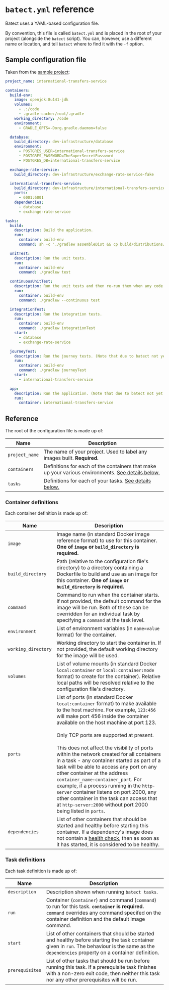 # `batect.yml` reference

Batect uses a YAML-based configuration file. 

By convention, this file is called `batect.yml` and is placed in the root of your project (alongside the `batect` script). 
You can, however, use a different name or location, and tell `batect` where to find it with the `-f` option.

## Sample configuration file

Taken from the [sample project](https://github.com/charleskorn/batect-sample):

```yaml
project_name: international-transfers-service

containers:
  build-env:
    image: openjdk:8u141-jdk
    volumes:
      - .:/code
      - .gradle-cache:/root/.gradle
    working_directory: /code
    environment:
      - GRADLE_OPTS=-Dorg.gradle.daemon=false

  database:
    build_directory: dev-infrastructure/database
    environment:
      - POSTGRES_USER=international-transfers-service
      - POSTGRES_PASSWORD=TheSuperSecretPassword
      - POSTGRES_DB=international-transfers-service

  exchange-rate-service:
    build_directory: dev-infrastructure/exchange-rate-service-fake

  international-transfers-service:
    build_directory: dev-infrastructure/international-transfers-service
    ports:
      - 6001:6001
    dependencies:
      - database
      - exchange-rate-service

tasks:
  build:
    description: Build the application.
    run:
      container: build-env
      command: sh -c './gradlew assembleDist && cp build/distributions/international-transfers-service.zip dev-infrastructure/international-transfers-service/app.zip'

  unitTest:
    description: Run the unit tests.
    run:
      container: build-env
      command: ./gradlew test

  continuousUnitTest:
    description: Run the unit tests and then re-run them when any code changes are detected.
    run:
      container: build-env
      command: ./gradlew --continuous test

  integrationTest:
    description: Run the integration tests.
    run:
      container: build-env
      command: ./gradlew integrationTest
    start:
      - database
      - exchange-rate-service

  journeyTest:
    description: Run the journey tests. (Note that due to batect not yet supporting dependencies between tasks, you must run `batect run build` before running this task.)
    run:
      container: build-env
      command: ./gradlew journeyTest
    start:
      - international-transfers-service

  app:
    description: Run the application. (Note that due to batect not yet supporting dependencies between tasks, you must run `batect run build` before running this task.)
    run:
      container: international-transfers-service
```

## Reference

The root of the configuration file is made up of:

| Name | Description |
|---|---|
| `project_name` | The name of your project. Used to label any images built. **Required.** |
| `containers` | Definitions for each of the containers that make up your various environments. [See details below.](#container-definitions) |
| `tasks` | Definitions for each of your tasks. [See details below.](#task-definitions) |

### Container definitions

Each container definition is made up of:

| Name | Description |
|---|---|
| `image` | Image name (in standard Docker image reference format) to use for this container. **One of `image` or `build_directory` is required.** |
| `build_directory` | Path (relative to the configuration file's directory) to a directory containing a Dockerfile to build and use as an image for this container. **One of `image` or `build_directory` is required.** | 
| `command` | Command to run when the container starts. If not provided, the default command for the image will be run. Both of these can be overridden for an individual task by specifying a `command` at the task level. |
| `environment` | List of environment variables (in `name=value` format) for the container. |
| `working_directory` | Working directory to start the container in. If not provided, the default working directory for the image will be used. |
| `volumes` | List of volume mounts (in standard Docker `local:container` or `local:container:mode` format) to create for the container). Relative local paths will be resolved relative to the configuration file's directory. |
| `ports` | List of ports (in standard Docker `local:container` format) to make available to the host machine. For example, `123:456` will make port 456 inside the container available on the host machine at port 123.<br /><br />Only TCP ports are supported at present.<br /><br />This does not affect the visibility of ports within the network created for all containers in a task - any container started as part of a task will be able to access any port on any other container at the address `container_name:container_port`. For example, if a process running in the `http-server` container listens on port 2000, any other container in the task can access that at `http-server:2000` without port 2000 being listed in `ports`. |
| `dependencies` | List of other containers that should be started and healthy before starting this container. If a dependency's image does not contain a [health check](https://docs.docker.com/engine/reference/builder/#healthcheck), then as soon as it has started, it is considered to be healthy. |

### Task definitions

Each task definition is made up of:

| Name | Description |
|---|---|
| `description` | Description shown when running `batect tasks`. |
| `run` | Container (`container`) and command (`command`) to run for this task. **`container` is required.** `command` overrides any command specifed on the container definition and the default image command. |
| `start` | List of other containers that should be started and healthy before starting the task container given in `run`. The behaviour is the same as the `dependencies` property on a container definition. |
| `prerequisites` | List of other tasks that should be run before running this task. If a prerequisite task finishes with a non-zero exit code, then neither this task nor any other prerequisites will be run. | 
